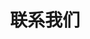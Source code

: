 ---
layout: article
id: 11
title: 联系我们
category: 关于我们
pic: 
detail:  <p>北京佳膜环保科技有限公司<br><br>联系电话：186 1189 8868<br><br>邮件：l.zhang@giamor-tech.com<br><br>邮件：mabelzhang21@gmail.com<br><br>北京市丰台区大溪地二区二号楼105</P><p style="padding:300px 0 0 0"></p>
---